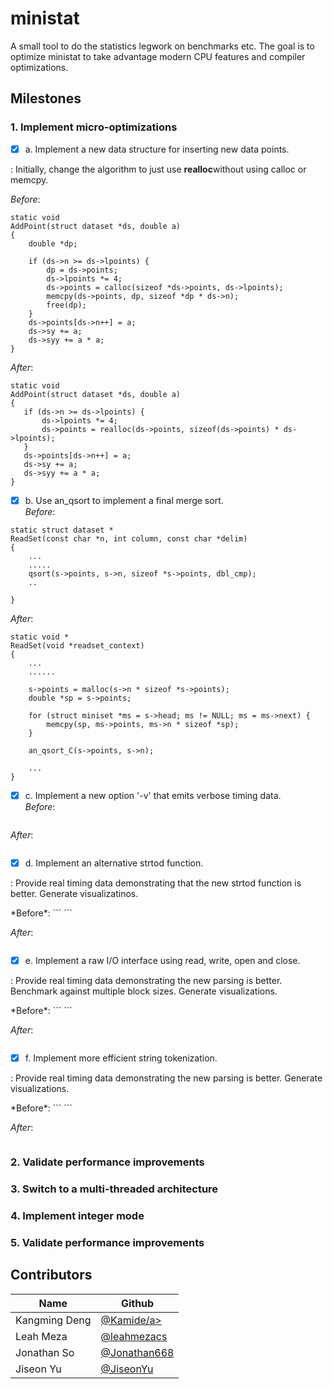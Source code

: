# ministat
A small tool to do the statistics legwork on benchmarks etc. The goal is to optimize ministat to take advantage modern CPU features and compiler optimizations.

## Milestones 

### 1. Implement micro-optimizations
- [x] a. Implement a new data structure for inserting new data points.
<p>: Initially, change the algorithm to just use <strong>realloc</strong>without using calloc or memcpy.</p>

*Before*:
```
static void
AddPoint(struct dataset *ds, double a)
{
	double *dp;

	if (ds->n >= ds->lpoints) {
		dp = ds->points;
		ds->lpoints *= 4;
		ds->points = calloc(sizeof *ds->points, ds->lpoints);
		memcpy(ds->points, dp, sizeof *dp * ds->n);
		free(dp);
	}
	ds->points[ds->n++] = a;
	ds->sy += a;
	ds->syy += a * a;
}
```

*After*:
```
static void
AddPoint(struct dataset *ds, double a)
{
   if (ds->n >= ds->lpoints) {
       ds->lpoints *= 4;
       ds->points = realloc(ds->points, sizeof(ds->points) * ds->lpoints);
   }
   ds->points[ds->n++] = a;
   ds->sy += a;
   ds->syy += a * a;
}

```

- [x] b. Use an_qsort to implement a final merge sort.<br/>
*Before*:
```
static struct dataset *
ReadSet(const char *n, int column, const char *delim)
{
	...
	.....
	qsort(s->points, s->n, sizeof *s->points, dbl_cmp);
	..

}
```

*After*:
```
static void *
ReadSet(void *readset_context)
{
	...
	......
	
	s->points = malloc(s->n * sizeof *s->points);
	double *sp = s->points;

	for (struct miniset *ms = s->head; ms != NULL; ms = ms->next) {
		memcpy(sp, ms->points, ms->n * sizeof *sp);
	}

	an_qsort_C(s->points, s->n);
	
	...
}	
```



- [x] c. Implement a new option '-v' that emits verbose timing data.<br/>
*Before*:
```
```

*After*:
```
```
- [x] d. Implement an alternative strtod function.
<p>: Provide real timing data demonstrating that the new strtod function is better. Generate visualizatinos.</p>
*Before*:
```
```

*After*:
```
```


- [x] e. Implement a raw I/O interface using read, write, open and close.
<p>: Provide real timing data demonstrating the new parsing is better. Benchmark against multiple block sizes. Generate visualizations.</p>
*Before*:
```
```

*After*:
```
```
- [x] f. Implement more efficient string tokenization.
<p>: Provide real timing data demonstrating the new parsing is better. Generate visualizations.</p>
*Before*:
```
```

*After*:
```
```

### 2. Validate performance improvements

### 3. Switch to a multi-threaded architecture

### 4. Implement integer mode

### 5. Validate performance improvements 


## Contributors

| Name          | Github        | 
| ------------- | ------------- | 
| Kangming Deng | <a href="https://github.com/Kamide">@Kamide/a>  | 
| Leah Meza | <a href="https://github.com/leahmezacs">@leahmezacs</a>  |
| Jonathan So | <a href="https://github.com/Jonathan668">@Jonathan668</a>  |	
| Jiseon Yu | <a href="https://github.com/JiseonYu">@JiseonYu</a> | 
